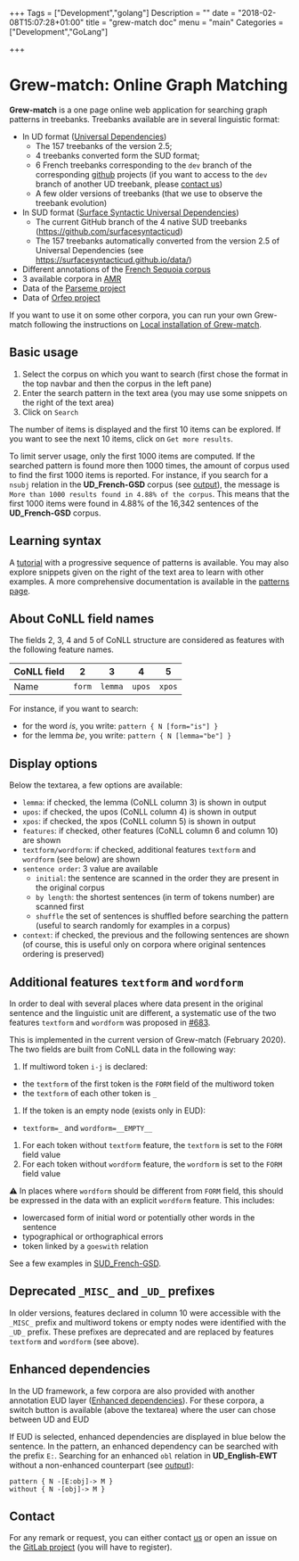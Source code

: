 +++
Tags = ["Development","golang"]
Description = ""
date = "2018-02-08T15:07:28+01:00"
title = "grew-match doc"
menu = "main"
Categories = ["Development","GoLang"]

+++

# Grew-match: Online Graph Matching

**Grew-match** is a one page online web application for searching graph patterns in treebanks.
Treebanks available are in several linguistic format:

 * In UD format ([Universal Dependencies](http://universaldependencies.org))
   * The 157 treebanks of the version 2.5;
   * 4 treebanks converted form the SUD format;
   * 6 French treebanks corresponding to the `dev` branch of the corresponding [github](https://github.com/UniversalDependencies) projects (if you want to access to the `dev` branch of another UD treebank, please [contact us](mailto:Bruno.Guillaume@inria.fr))
   * A few older versions of treebanks (that we use to observe the treebank evolution)
 * In SUD format ([Surface Syntactic Universal Dependencies](https://surfacesyntacticud.github.io/))
   * The current GitHub branch of the 4 native SUD treebanks (https://github.com/surfacesyntacticud)
   * The 157 treebanks automatically converted from the version 2.5 of Universal Dependencies (see https://surfacesyntacticud.github.io/data/)
 * Different annotations of the [French Sequoia corpus](http://deep-sequoia.inria.fr/)
 * 3 available corpora in [AMR](https://amr.isi.edu/)
 * Data of the [Parseme project](https://gitlab.com/parseme/corpora/wikis/home)
 * Data of [Orfeo project](https://www.projet-orfeo.fr/)

If you want to use it on some other corpora, you can run your own Grew-match following the instructions on [Local installation of Grew-match](../install_match).

## Basic usage

 1. Select the corpus on which you want to search (first chose the format in the top navbar and then the corpus in the left pane)
 1. Enter the search pattern in the text area (you may use some snippets on the right of the text area)
 1. Click on `Search`

The number of items is displayed and the first 10 items can be explored.
If you want to see the next 10 items, click on `Get more results`.

To limit server usage, only the first 1000 items are computed.
If the searched pattern is found more then 1000 times, the amount of corpus used to find the first 1000 items is reported.
For instance, if you search for a `nsubj` relation in the **UD_French-GSD** corpus (see [output](http://match.grew.fr/?corpus=UD_French-GSD@2.5&custom=5bf2dfc6824c1)), the message is `More than 1000 results found in 4.88% of the corpus`.
This means that the first 1000 items were found in 4.88% of the 16,342 sentences of the **UD_French-GSD** corpus.

## Learning syntax
A [tutorial](http://match.grew.fr/?tutorial=yes) with a progressive sequence of patterns is available.
You may also explore snippets given on the right of the text area to learn with other examples.
A more comprehensive documentation is available in the [patterns page](../pattern).

## About CoNLL field names
The fields 2, 3, 4 and 5 of CoNLL structure are considered as features with the following feature names.

| CoNLL field     |    2   |    3    |    4   |    5   |
|-----------------|:------:|:-------:|:------:|:------:|
| Name            | `form` | `lemma` | `upos` | `xpos` |

For instance, if you want to search:

  * for the word _is_, you write: `pattern { N [form="is"] }`
  * for the lemma _be_, you write:  `pattern { N [lemma="be"] }`

## Display options
Below the textarea, a few options are available:

 * `lemma`: if checked, the lemma (CoNLL column 3) is shown in output
 * `upos`: if checked, the upos (CoNLL column 4) is shown in output
 * `xpos`: if checked, the xpos (CoNLL column 5) is shown in output
 * `features`: if checked, other features (CoNLL column 6 and column 10) are shown
 * `textform/wordform`: if checked, additional features `textform` and `wordform` (see below) are shown
 * `sentence order`: 3 value are available
    * `initial`: the sentence are scanned in the order they are present in the original corpus
    * `by length`: the shortest sentences (in term of tokens number) are scanned first
    * `shuffle` the set of sentences is shuffled before searching the pattern (useful to search randomly for examples in a corpus)
 * `context`: if checked, the previous and the following sentences are shown (of course, this is useful only on corpora where original sentences ordering is preserved)

## Additional features `textform` and `wordform`
In order to deal with several places where data present in the original sentence and the linguistic unit are different, a systematic use of the two features `textform` and `wordform` was proposed in [#683](https://github.com/UniversalDependencies/docs/issues/683).

This is implemented in the current version of Grew-match (February 2020).
The two fields are built from CoNLL data in the following way:

 1. If multiword token `i-j` is declared:
   * the `textform` of the first token is the `FORM` field of the multiword token
   * the `textform` of each other token is `_`
 1. If the token is an empty node (exists only in EUD):
   * `textform=_` and `wordform=__EMPTY__`
 1. For each token without `textform` feature, the `textform` is set to the `FORM` field value
 1. For each token without `wordform` feature, the `wordform` is set to the `FORM` field value

⚠️ In places where `wordform` should be different from `FORM` field, this should be expressed in the data with an explicit `wordform` feature.
This includes:

 * lowercased form of initial word or potentially other words in the sentence
 * typographical or orthographical errors
 * token linked by a `goeswith` relation

See a few examples in [SUD_French-GSD](http://match.grew.fr/?corpus=SUD_French-GSD@latest&custom=5e42842249c10).

## Deprecated `_MISC_` and `_UD_` prefixes
In older versions, features declared in column 10 were accessible with the `_MISC_` prefix and multiword tokens or empty nodes were identified with the `_UD_` prefix. These prefixes are deprecated and are replaced by features `textform` and `wordform` (see above).

## Enhanced dependencies
In the UD framework, a few corpora are also provided with another annotation EUD layer ([Enhanced dependencies](https://universaldependencies.org/u/overview/enhanced-syntax.html)).
For these corpora, a switch button is available (above the textarea) where the user can chose between UD and EUD

If EUD is selected, enhanced dependencies are displayed in blue below the sentence.
In the pattern, an enhanced dependency can be searched with the prefix `E:`.
Searching for an enhanced `obl` relation in **UD_English-EWT** without a non-enhanced counterpart (see [output](http://match.grew.fr/?corpus=UD_English-EWT@2.5&custom=5e42806ae3a71&eud=yes)):
```grew
pattern { N -[E:obj]-> M }
without { N -[obj]-> M }
```  

## Contact
For any remark or request, you can either contact [us](mailto:Bruno.Guillaume@loria.fr?subject=Grew-match) or open an issue on the [GitLab project](http://gitlab.inria.fr/grew/grew_match/issues) (you will have to register).
